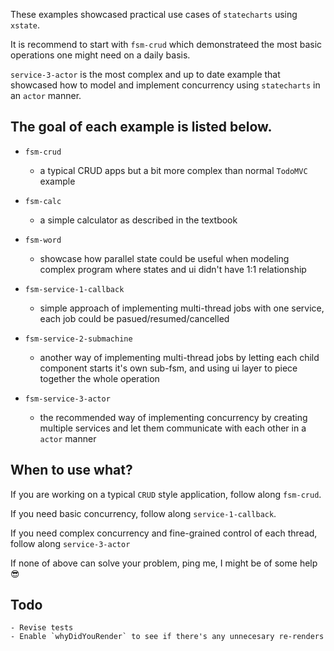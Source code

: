 
These examples showcased practical use cases of `statecharts` using `xstate`.

It is recommend to start with `fsm-crud` which demonstrateed the most basic operations one might need on a daily basis.

`service-3-actor` is the most complex and up to date example that showcased how to model and implement concurrency using `statecharts` in an `actor` manner.

## The goal of each example is listed below.

- `fsm-crud`
	- a typical CRUD apps but a bit more complex than normal `TodoMVC` example

- `fsm-calc`
	- a simple calculator as described in the textbook

- `fsm-word`
	- showcase how parallel state could be useful when modeling complex program where states and ui didn't have 1:1 relationship

- `fsm-service-1-callback`
	- simple approach of implementing multi-thread jobs with one service, each job could be pasued/resumed/cancelled

- `fsm-service-2-submachine`
	- another way of implementing multi-thread jobs by letting each child component starts it's own sub-fsm, and using ui layer to piece together the whole operation

- `fsm-service-3-actor`
	- the recommended way of implementing concurrency by creating multiple services and let them communicate with each other in a `actor` manner

## When to use what?

If you are working on a typical `CRUD` style application, follow along `fsm-crud`.

If you need basic concurrency, follow along `service-1-callback`.

If you need complex concurrency and fine-grained control of each thread, follow along `service-3-actor`

If none of above can solve your problem, ping me, I might be of some help 😎


## Todo

	- Revise tests
	- Enable `whyDidYouRender` to see if there's any unnecesary re-renders
